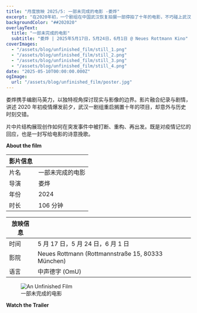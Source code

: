 ```yaml
---
title: "月度放映 2025/5: 一部未完成的电影 -娄烨"
excerpt: "在2020年初，一个剧组在中国武汉恢复拍摄一部停拍了十年的电影，不巧碰上武汉因突发COVID-19疫情而封城。"
backgroundColor: "##202020"
overlayText:
  title: "一部未完成的电影"
  subtitle: "娄烨 | 2025年5月17日，5月24日，6月1日 @ Neues Rottmann Kino"
coverImages:
  - "/assets/blog/unfinished_film/still_1.png"
  - "/assets/blog/unfinished_film/still_2.png"
  - "/assets/blog/unfinished_film/still_3.png"
  - "/assets/blog/unfinished_film/still_4.png"
date: "2025-05-10T00:00:00.000Z"
ogImage:
  url: "/assets/blog/unfinished_film/poster.jpg"
---
```


娄烨携手编剧马英力，以独特视角探讨现实与影像的边界。影片融合纪录与剧情，讲述 2020 年初疫情爆发前夕，武汉一剧组重启搁置十年的项目，却意外与历史时刻交错。

片中片结构展现创作如何在突发事件中被打断、重构、再出发。既是对疫情记忆的回应，也是一封写给电影的诗意挽歌。

**About the film**

| 影片信息 |                  |
| -------- | ---------------- |
| 片名     | 一部未完成的电影 |
| 导演     | 娄烨             |
| 年份     | 2024             |
| 时长     | 106 分钟         |

| 放映信息 |                                                   |
| -------- | ------------------------------------------------- |
| 时间     | 5 月 17 日，5 月 24 日，6 月 1 日                 |
| 影院     | Neues Rottmann (Rottmannstraße 15, 80333 München) |
| 语言     | 中声德字 (OmU)                                    |

<figure>
  <img src="/assets/blog/unfinished_film/poster.jpg" alt="An Unfinished Film" />
  <figcaption>一部未完成的电影</figcaption>
</figure>

**Watch the Trailer**

<div class="youtube-embed" data-video-id="2YycBG8PyTw" data-title="An Unfinished Film"></div>

